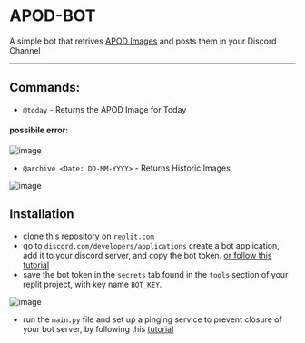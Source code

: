 # APOD-BOT
A simple bot that retrives [APOD Images](https://apod.nasa.gov/apod/astropix.html) and posts them in your Discord Channel

<hr/>

## Commands:

* `@today`  - Returns the APOD Image for Today

#### possibile error:
![image](https://user-images.githubusercontent.com/56450558/202884890-28a1ab2f-13b3-4f63-b724-28fb47e9510a.png)

* `@archive <Date: DD-MM-YYYY>` - Returns Historic Images


![image](https://user-images.githubusercontent.com/56450558/202884864-b441833d-563f-4783-bca4-9a67fcd82d3e.png)


## Installation

* clone this repository on `replit.com`
* go to `discord.com/developers/applications` create a bot application, add it to your discord server, and copy the bot token. [or follow this tutorial](https://www.youtube.com/watch?v=2FgMnZViNPA)
* save the bot token in the `secrets` tab found in the `tools` section of your replit project, with key name `BOT_KEY`.


![image](https://user-images.githubusercontent.com/56450558/202883288-2b6e185f-66df-4e43-97ef-aae9faae5ce6.png)

* run the `main.py` file and set up a pinging service to prevent closure of your bot server, by following this [tutorial](https://youtu.be/SPTfmiYiuok?t=3769)
